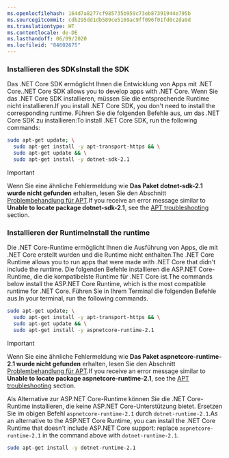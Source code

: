 ```yaml
---
ms.openlocfilehash: 164d7a8277cf985735b959c73eb87391944e795b
ms.sourcegitcommit: cdb295dd1db589ce5169ac9ff096f01fd0c2da9d
ms.translationtype: HT
ms.contentlocale: de-DE
ms.lasthandoff: 06/09/2020
ms.locfileid: "84602675"
---
```


### <a name="install-the-sdk"></a><span data-ttu-id="e9835-101">Installieren des SDKs</span><span class="sxs-lookup"><span data-stu-id="e9835-101">Install the SDK</span></span>

<span data-ttu-id="e9835-102">Das .NET Core SDK ermöglicht Ihnen die Entwicklung von Apps mit .NET Core.</span><span class="sxs-lookup"><span data-stu-id="e9835-102">.NET Core SDK allows you to develop apps with .NET Core.</span></span> <span data-ttu-id="e9835-103">Wenn Sie das .NET Core SDK installieren, müssen Sie die entsprechende Runtime nicht installieren.</span><span class="sxs-lookup"><span data-stu-id="e9835-103">If you install .NET Core SDK, you don't need to install the corresponding runtime.</span></span> <span data-ttu-id="e9835-104">Führen Sie die folgenden Befehle aus, um das .NET Core SDK zu installieren:</span><span class="sxs-lookup"><span data-stu-id="e9835-104">To install .NET Core SDK, run the following commands:</span></span>

```bash
sudo apt-get update; \
  sudo apt-get install -y apt-transport-https && \
  sudo apt-get update && \
  sudo apt-get install -y dotnet-sdk-2.1
```

> [!IMPORTANT]
> <span data-ttu-id="e9835-105">Wenn Sie eine ähnliche Fehlermeldung wie **Das Paket dotnet-sdk-2.1 wurde nicht gefunden** erhalten, lesen Sie den Abschnitt [Problembehandlung für APT](#apt-troubleshooting).</span><span class="sxs-lookup"><span data-stu-id="e9835-105">If you receive an error message similar to **Unable to locate package dotnet-sdk-2.1**, see the [APT troubleshooting](#apt-troubleshooting) section.</span></span>

### <a name="install-the-runtime"></a><span data-ttu-id="e9835-106">Installieren der Runtime</span><span class="sxs-lookup"><span data-stu-id="e9835-106">Install the runtime</span></span>

<span data-ttu-id="e9835-107">Die .NET Core-Runtime ermöglicht Ihnen die Ausführung von Apps, die mit .NET Core erstellt wurden und die Runtime nicht enthalten.</span><span class="sxs-lookup"><span data-stu-id="e9835-107">The .NET Core Runtime allows you to run apps that were made with .NET Core that didn't include the runtime.</span></span> <span data-ttu-id="e9835-108">Die folgenden Befehle installieren die ASP.NET Core-Runtime, die die kompatibelste Runtime für .NET Core ist.</span><span class="sxs-lookup"><span data-stu-id="e9835-108">The commands below install the ASP.NET Core Runtime, which is the most compatible runtime for .NET Core.</span></span> <span data-ttu-id="e9835-109">Führen Sie in Ihrem Terminal die folgenden Befehle aus.</span><span class="sxs-lookup"><span data-stu-id="e9835-109">In your terminal, run the following commands.</span></span>

```bash
sudo apt-get update; \
  sudo apt-get install -y apt-transport-https && \
  sudo apt-get update && \
  sudo apt-get install -y aspnetcore-runtime-2.1
```

> [!IMPORTANT]
> <span data-ttu-id="e9835-110">Wenn Sie eine ähnliche Fehlermeldung wie **Das Paket aspnetcore-runtime-2.1 wurde nicht gefunden** erhalten, lesen Sie den Abschnitt [Problembehandlung für APT](#apt-troubleshooting).</span><span class="sxs-lookup"><span data-stu-id="e9835-110">If you receive an error message similar to **Unable to locate package aspnetcore-runtime-2.1**, see the [APT troubleshooting](#apt-troubleshooting) section.</span></span>

<span data-ttu-id="e9835-111">Als Alternative zur ASP.NET Core-Runtime können Sie die .NET Core-Runtime installieren, die keine ASP.NET Core-Unterstützung bietet. Ersetzen Sie im obigen Befehl `aspnetcore-runtime-2.1` durch `dotnet-runtime-2.1`.</span><span class="sxs-lookup"><span data-stu-id="e9835-111">As an alternative to the ASP.NET Core Runtime, you can install the .NET Core Runtime that doesn't include ASP.NET Core support: replace `aspnetcore-runtime-2.1` in the command above with `dotnet-runtime-2.1`.</span></span>

```bash
sudo apt-get install -y dotnet-runtime-2.1
```
